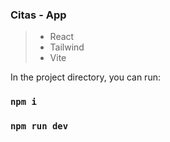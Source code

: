 ### Citas - App

> + React
> + Tailwind
> + Vite

In the project directory, you can run:

### `npm i`
### `npm run dev`



